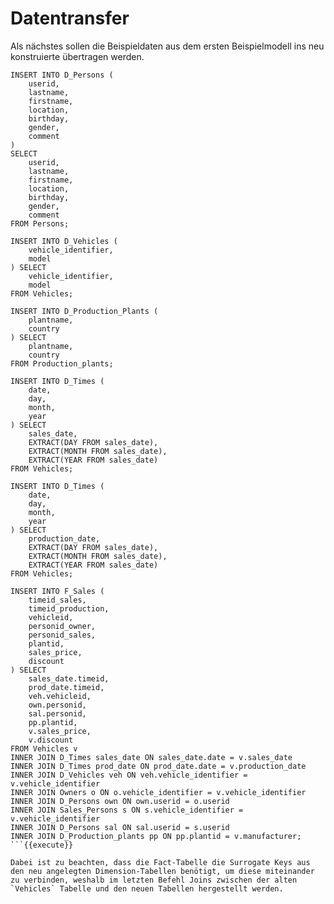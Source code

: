 # Datentransfer

Als nächstes sollen die Beispieldaten aus dem ersten Beispielmodell ins neu konstruierte übertragen werden.

```
INSERT INTO D_Persons (
    userid,
    lastname,
    firstname,
    location,
    birthday,
    gender,
    comment
)
SELECT 
    userid,
    lastname,
    firstname,
    location,
    birthday,
    gender,
    comment
FROM Persons;

INSERT INTO D_Vehicles (
    vehicle_identifier,
    model
) SELECT 
    vehicle_identifier,
    model
FROM Vehicles;

INSERT INTO D_Production_Plants (
    plantname,
    country
) SELECT 
    plantname,
    country
FROM Production_plants;

INSERT INTO D_Times (
    date,
    day,
    month,
    year
) SELECT
    sales_date,
    EXTRACT(DAY FROM sales_date),
    EXTRACT(MONTH FROM sales_date),
    EXTRACT(YEAR FROM sales_date)
FROM Vehicles;

INSERT INTO D_Times (
    date,
    day,
    month,
    year
) SELECT
    production_date,
    EXTRACT(DAY FROM sales_date),
    EXTRACT(MONTH FROM sales_date),
    EXTRACT(YEAR FROM sales_date)
FROM Vehicles;

INSERT INTO F_Sales (
    timeid_sales,
    timeid_production,
    vehicleid,
    personid_owner,
    personid_sales,
    plantid,
    sales_price,
    discount
) SELECT
    sales_date.timeid,
    prod_date.timeid,
    veh.vehicleid,
    own.personid,
    sal.personid,
    pp.plantid,
    v.sales_price,
    v.discount
FROM Vehicles v
INNER JOIN D_Times sales_date ON sales_date.date = v.sales_date
INNER JOIN D_Times prod_date ON prod_date.date = v.production_date
INNER JOIN D_Vehicles veh ON veh.vehicle_identifier = v.vehicle_identifier
INNER JOIN Owners o ON o.vehicle_identifier = v.vehicle_identifier
INNER JOIN D_Persons own ON own.userid = o.userid
INNER JOIN Sales_Persons s ON s.vehicle_identifier = v.vehicle_identifier
INNER JOIN D_Persons sal ON sal.userid = s.userid
INNER JOIN D_Production_plants pp ON pp.plantid = v.manufacturer;
```{{execute}}

Dabei ist zu beachten, dass die Fact-Tabelle die Surrogate Keys aus den neu angelegten Dimension-Tabellen benötigt, um diese miteinander zu verbinden, weshalb im letzten Befehl Joins zwischen der alten `Vehicles` Tabelle und den neuen Tabellen hergestellt werden.